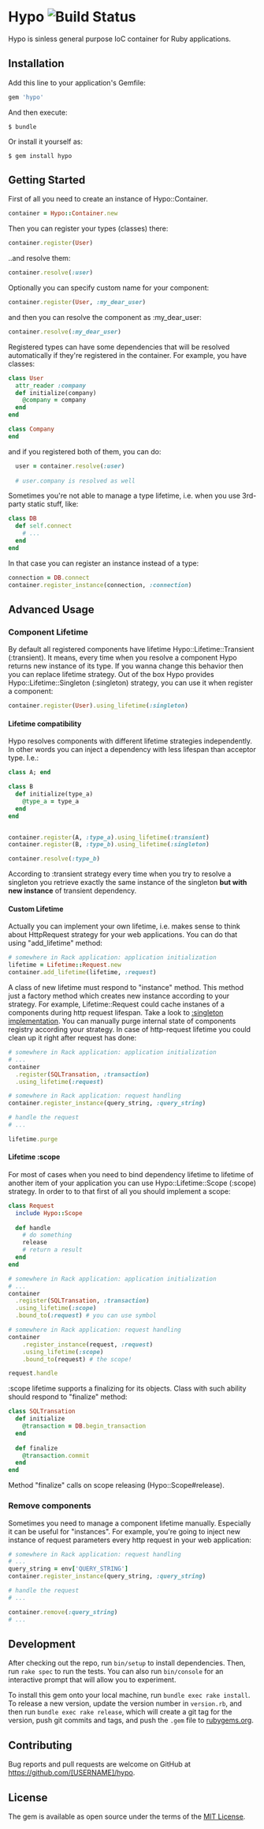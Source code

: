 # Hypo ![Build Status](https://travis-ci.org/cylon-v/hypo.svg)
Hypo is sinless general purpose IoC container for Ruby applications.

## Installation

Add this line to your application's Gemfile:

```ruby
gem 'hypo'
```

And then execute:

    $ bundle

Or install it yourself as:

    $ gem install hypo

## Getting Started

First of all you need to create an instance of Hypo::Container.
```ruby
container = Hypo::Container.new
```
Then you can register your types (classes) there:
```ruby
container.register(User)
```
..and resolve them:
```ruby
container.resolve(:user)
```
Optionally you can specify custom name for your component:
```ruby
container.register(User, :my_dear_user)
```
and then you can resolve the component as :my_dear_user:
```ruby
container.resolve(:my_dear_user)
```

Registered types can have some dependencies that will be resolved automatically if they're registered in the container. For example, you have classes:

```ruby
class User
  attr_reader :company
  def initialize(company)
    @company = company
  end
end

class Company
end
```

and if you registered both of them, you can do:

```ruby
  user = container.resolve(:user)
  
  # user.company is resolved as well
```

Sometimes you're not able to manage a type lifetime, i.e. when you use 3rd-party static stuff, like:
```ruby
class DB
  def self.connect
    # ...
  end
end
```
In that case you can register an instance instead of a type:
```ruby
connection = DB.connect
container.register_instance(connection, :connection)    
```

## Advanced Usage 
### Component Lifetime
By default all registered components have lifetime Hypo::Lifetime::Transient (:transient). 
It means, every time when you resolve a component Hypo returns new instance of its type.
If you wanna change this behavior then you can replace lifetime strategy. 
Out of the box Hypo provides Hypo::Lifetime::Singleton (:singleton) strategy, you can use it when register a component:

```ruby
container.register(User).using_lifetime(:singleton)
``` 

#### Lifetime compatibility 
Hypo resolves components with different lifetime strategies independently. 
In other words you can inject a dependency with less lifespan than acceptor type. I.e.:

```ruby
class A; end

class B
  def initialize(type_a)
    @type_a = type_a
  end
end


container.register(A, :type_a).using_lifetime(:transient)
container.register(B, :type_b).using_lifetime(:singleton)

container.resolve(:type_b)
```

According to :transient strategy every time when you try to resolve a singleton 
you retrieve exactly the same instance of the singleton **but with new instance** of transient dependency.    

#### Custom Lifetime
Actually you can implement your own lifetime, 
i.e. makes sense to think about HttpRequest strategy for your web applications. You can do that using "add_lifetime" method:

```ruby
# somewhere in Rack application: application initialization
lifetime = Lifetime::Request.new
container.add_lifetime(lifetime, :request)
```

A class of new lifetime must respond to "instance" method. This method just a factory method which creates new instance according to your strategy. For example, Lifetime::Request could cache instanes of a components during http request lifespan. Take a look to [:singleton implementation](https://github.com/cylon-v/hypo/blob/master/lib/hypo/lifetime/singleton.rb). You can manually purge internal state of components registry according your strategy. In case of http-request lifetime you could clean up it right after request has done:

```ruby
# somewhere in Rack application: application initialization
# ...
container
  .register(SQLTransation, :transaction)
  .using_lifetime(:request)
```

```ruby
# somewhere in Rack application: request handling
container.register_instance(query_string, :query_string)

# handle the request
# ...

lifetime.purge
```

#### Lifetime :scope
For most of cases when you need to bind dependency lifetime to lifetime of another item of your application
you can use Hypo::Lifetime::Scope (:scope) strategy. In order to to that first of all you should implement a scope:

```ruby
class Request
  include Hypo::Scope
    
  def handle
    # do something
    release
    # return a result
  end
end
``` 

```ruby
# somewhere in Rack application: application initialization
# ...
container
  .register(SQLTransation, :transaction)
  .using_lifetime(:scope)
  .bound_to(:request) # you can use symbol
```

```ruby
# somewhere in Rack application: request handling
container
    .register_instance(request, :request)
    .using_lifetime(:scope)
    .bound_to(request) # the scope!

request.handle
``` 


:scope lifetime supports a finalizing for its objects. Class with such ability should respond to "finalize" method:

```ruby
class SQLTransation
  def initialize
    @transaction = DB.begin_transaction
  end
  
  def finalize
    @transaction.commit
  end
end
```
Method "finalize" calls on scope releasing (Hypo::Scope#release).

### Remove components
Sometimes you need to manage a component lifetime manually. Especially it can be useful for "instances".
For example, you're going to inject new instance of request parameters every http request in your web application:

```ruby
# somewhere in Rack application: request handling
# ...
query_string = env['QUERY_STRING']
container.register_instance(query_string, :query_string)

# handle the request
# ...

container.remove(:query_string)
# ...
```

## Development

After checking out the repo, run `bin/setup` to install dependencies. Then, run `rake spec` to run the tests. You can also run `bin/console` for an interactive prompt that will allow you to experiment.

To install this gem onto your local machine, run `bundle exec rake install`. To release a new version, update the version number in `version.rb`, and then run `bundle exec rake release`, which will create a git tag for the version, push git commits and tags, and push the `.gem` file to [rubygems.org](https://rubygems.org).

## Contributing

Bug reports and pull requests are welcome on GitHub at https://github.com/[USERNAME]/hypo.

## License

The gem is available as open source under the terms of the [MIT License](http://opensource.org/licenses/MIT).